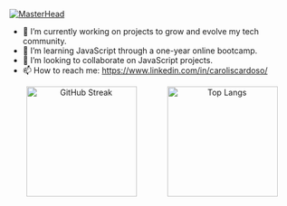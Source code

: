 [![MasterHead](https://live.staticflickr.com/65535/53422361253_268e9b9586_b.jpg)](https://github.com/carolisc)

- 🔭 I’m currently working on projects to grow and evolve my tech community.
- 🌱 I’m learning JavaScript through a one-year online bootcamp.
- 👯 I’m looking to collaborate on JavaScript projects.
- 📫 How to reach me: https://www.linkedin.com/in/caroliscardoso/

<div align="center">
  <img src="https://github-readme-streak-stats.herokuapp.com?user=carolisc&theme=dark" alt="GitHub Streak" height="195px" style="margin-right: 50px;">
  <img src="https://github-readme-stats.vercel.app/api/top-langs/?username=carolisc&layout=compact&theme=vision-friendly-dark&bg_color=151515" alt="Top Langs" height="195px">
</div>


